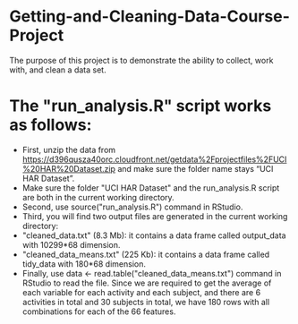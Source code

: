 # Getting-and-Cleaning-Data-Course-Project
The purpose of this project is to demonstrate the ability to collect, work with, and clean a data set.

# The "run_analysis.R" script works as follows:
*	First, unzip the data from https://d396qusza40orc.cloudfront.net/getdata%2Fprojectfiles%2FUCI%20HAR%20Dataset.zip and make sure the folder name stays “UCI HAR Dataset”.
*	Make sure the folder "UCI HAR Dataset" and the run_analysis.R script are both in the current working directory.
*	Second, use source("run_analysis.R") command in RStudio.
*	Third, you will find two output files are generated in the current working directory:
  *	"cleaned_data.txt" (8.3 Mb): it contains a data frame called output_data with 10299*68 dimension.
  *	"cleaned_data_means.txt" (225 Kb): it contains a data frame called tidy_data with 180*68 dimension.
*	Finally, use data <- read.table("cleaned_data_means.txt") command in RStudio to read the file. Since we are required to get the average of each variable for each activity and each subject, and there are 6 activities in total and 30 subjects in total, we have 180 rows with all combinations for each of the 66 features.

